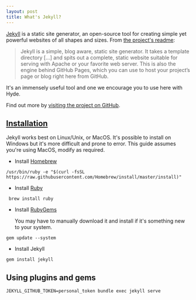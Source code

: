 ```yaml
---
layout: post
title: What's Jekyll?
---
```


[Jekyll](http://jekyllrb.com) is a static site generator, an open-source tool for creating simple yet powerful websites of all shapes and sizes. From [the project's readme](https://github.com/mojombo/jekyll/blob/master/README.markdown):

  > Jekyll is a simple, blog aware, static site generator. It takes a template directory [...] and spits out a complete, static website suitable for serving with Apache or your favorite web server. This is also the engine behind GitHub Pages, which you can use to host your project’s page or blog right here from GitHub.

It's an immensely useful tool and one we encourage you to use here with Hyde.

Find out more by [visiting the project on GitHub](https://github.com/mojombo/jekyll).

## [Installation](https://jekyllrb.com/docs/installation/)

Jekyll works best on Linux/Unix, or MacOS. 
It's possible to install on Windows but it's more difficult and prone to error.
This guide assumes you're using MacOS, modify as required.

* Install [Homebrew](http://brew.sh/)

```shell
/usr/bin/ruby -e "$(curl -fsSL https://raw.githubusercontent.com/Homebrew/install/master/install)"
```

* Install [Ruby](https://www.ruby-lang.org/en/downloads/)

```shell
 brew install ruby
```

* Install [RubyGems](https://rubygems.org/pages/download)

    You may have to manually download it and install if it's something new to your system.

```shell
gem update --system
```

* Install Jekyll

```shell
gem install jekyll
```

## Using plugins and gems

`JEKYLL_GITHUB_TOKEN=personal_token bundle exec jekyll serve`